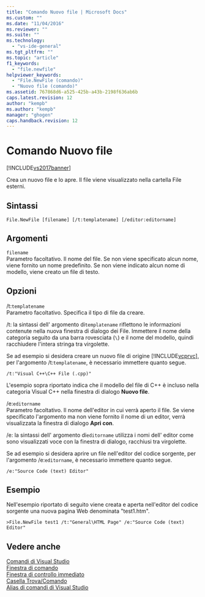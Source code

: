 ```yaml
---
title: "Comando Nuovo file | Microsoft Docs"
ms.custom: ""
ms.date: "11/04/2016"
ms.reviewer: ""
ms.suite: ""
ms.technology: 
  - "vs-ide-general"
ms.tgt_pltfrm: ""
ms.topic: "article"
f1_keywords: 
  - "file.newfile"
helpviewer_keywords: 
  - "File.NewFile (comando)"
  - "Nuovo file (comando)"
ms.assetid: 767868d6-a525-425b-a43b-2198f636ab6b
caps.latest.revision: 12
author: "kempb"
ms.author: "kempb"
manager: "ghogen"
caps.handback.revision: 12
---
```

# Comando Nuovo file
[!INCLUDE[vs2017banner](../../code-quality/includes/vs2017banner.md)]

Crea un nuovo file e lo apre.  Il file viene visualizzato nella cartella File esterni.  
  
## Sintassi  
  
```  
File.NewFile [filename] [/t:templatename] [/editor:editorname]  
```  
  
## Argomenti  
 `filename`  
 Parametro facoltativo.  Il nome del file.  Se non viene specificato alcun nome, viene fornito un nome predefinito.  Se non viene indicato alcun nome di modello, viene creato un file di testo.  
  
## Opzioni  
 \/t:`templatename`  
 Parametro facoltativo.  Specifica il tipo di file da creare.  
  
 \/t: la sintassi dell' argomento di`templatename` riflettono le informazioni contenute nella nuova finestra di dialogo dei File.  Immettere il nome della categoria seguito da una barra rovesciata \(`\`\) e il nome del modello, quindi racchiudere l'intera stringa tra virgolette.  
  
 Se ad esempio si desidera creare un nuovo file di origine [!INCLUDE[vcprvc](../../code-quality/includes/vcprvc_md.md)], per l'argomento \/t:`templatename`, è necessario immettere quanto segue.  
  
```  
/t:"Visual C++\C++ File (.cpp)"  
```  
  
 L'esempio sopra riportato indica che il modello del file di C\+\+ è incluso nella categoria Visual C\+\+ nella finestra di dialogo **Nuovo file**.  
  
 \/e:`editorname`  
 Parametro facoltativo.  Il nome dell'editor in cui verrà aperto il file.  Se viene specificato l'argomento ma non viene fornito il nome di un editor, verrà visualizzata la finestra di dialogo **Apri con**.  
  
 \/e: la sintassi dell' argomento di`editorname` utilizza i nomi dell' editor come sono visualizzati voce con la finestra di dialogo, racchiusi tra virgolette.  
  
 Se ad esempio si desidera aprire un file nell'editor del codice sorgente, per l'argomento \/e:`editorname`, è necessario immettere quanto segue.  
  
```  
/e:"Source Code (text) Editor"  
```  
  
## Esempio  
 Nell'esempio riportato di seguito viene creata e aperta nell'editor del codice sorgente una nuova pagina Web denominata "test1.htm".  
  
```  
>File.NewFile test1 /t:"General\HTML Page" /e:"Source Code (text) Editor"  
```  
  
## Vedere anche  
 [Comandi di Visual Studio](../../ide/reference/visual-studio-commands.md)   
 [Finestra di comando](../../ide/reference/command-window.md)   
 [Finestra di controllo immediato](../../ide/reference/immediate-window.md)   
 [Casella Trova\/Comando](../../ide/find-command-box.md)   
 [Alias di comandi di Visual Studio](../../ide/reference/visual-studio-command-aliases.md)